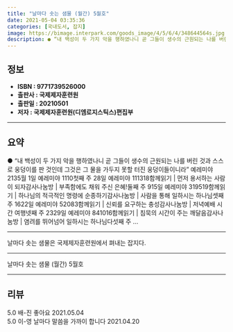 ```yaml
---
title: "날마다 솟는 샘물 (월간) 5월호"
date: 2021-05-04 03:35:36
categories: [국내도서, 잡지]
image: https://bimage.interpark.com/goods_image/4/5/6/4/348644564s.jpg
description: ● “내 백성이 두 가지 악을 행하였나니 곧 그들이 생수의 근원되는 나를 버린 것과 스스로 웅덩이를 판 것인데 그것은 그 물을 가두지 못할 터진 웅덩이들이니라” 예레미야 2135월 1일 예레미야 1110첫째 주 28일 예레미야 111318함께읽기 | 먼저 용서하는 사람이 되자감사나
---
```


## **정보**

- **ISBN : 9771739526000**
- **출판사 : 국제제자훈련원**
- **출판일 : 20210501**
- **저자 : 국제제자훈련원(디엠로지스틱스)편집부**

------



## **요약**

●  “내 백성이 두 가지 악을 행하였나니 곧 그들이 생수의 근원되는 나를 버린 것과 스스로 웅덩이를 판 것인데 그것은 그 물을 가두지 못할 터진 웅덩이들이니라” 예레미야 2135월  1일 예레미야 1110첫째 주  28일 예레미야 111318함께읽기 | 먼저 용서하는 사람이 되자감사나눔방 | 부족함에도 채워 주신 은혜!둘째 주  915일 예레미야 319519함께읽기 | 하나님의 적극적인 명령에 순종하기감사나눔방 | 사람을 통해 일하시는 하나님셋째 주  1622일 예레미야 52083함께읽기 | 신뢰를 요구하는 충성감사나눔방 | 저녁예배 시간 여행넷째 주  2329일 예레미야 841016함께읽기 | 침묵의 시간이 주는 깨달음감사나눔방 | 염려를 뛰어넘어 일하시는 하나님다섯째 주  ...

------

날마다 솟는 샘물은 국제제자훈련원에서 펴내는 잡지다.

------


날마다 솟는 샘물 (월간) 5월호 

------


## **리뷰** 

5.0 배-진 좋아요 2021.05.04 <br/>5.0 이-영 날마다 말씀을 가까이 합니다 2021.04.20 <br/>